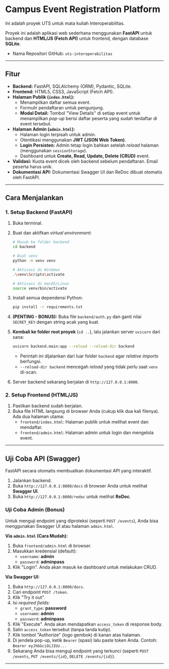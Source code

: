 # Campus Event Registration Platform

Ini adalah proyek UTS untuk mata kuliah Interoperabilitas.

Proyek ini adalah aplikasi web sederhana menggunakan **FastAPI** untuk backend dan **HTML/JS (Fetch API)** untuk frontend, dengan database **SQLite**.

- Nama Repositori GitHub: `uts-interoperabilitas`

---

## Fitur

- **Backend:** FastAPI, SQLAlchemy (ORM), Pydantic, SQLite.
- **Frontend:** HTML5, CSS3, JavaScript (Fetch API).
- **Halaman Publik (`index.html`):**
  - Menampilkan daftar semua event.
  - Formulir pendaftaran untuk pengunjung.
  - **Modal Detail:** Tombol "View Details" di setiap event untuk menampilkan _pop-up_ berisi daftar peserta yang sudah terdaftar di event tersebut.
- **Halaman Admin (`admin.html`):**
  - Halaman login terpisah untuk admin.
  - Otentikasi menggunakan **JWT (JSON Web Token)**.
  - **Login Persisten:** Admin tetap login bahkan setelah _reload_ halaman (menggunakan `sessionStorage`).
  - Dashboard untuk **Create, Read, Update, Delete (CRUD)** event.
- **Validasi:** Kuota event dicek oleh backend sebelum pendaftaran. Email peserta harus unik.
- **Dokumentasi API:** Dokumentasi Swagger UI dan ReDoc dibuat otomatis oleh FastAPI.

---

## Cara Menjalankan

### 1. Setup Backend (FastAPI)

1.  Buka terminal.
2.  Buat dan aktifkan _virtual environment_:

    ```bash
    # Masuk ke folder backend
    cd backend

    # Buat venv
    python -m venv venv

    # Aktivasi di Windows
    .\venv\Scripts\activate

    # Aktivasi di macOS/Linux
    source venv/bin/activate
    ```

3.  Install semua dependensi Python:
    ```bash
    pip install -r requirements.txt
    ```
4.  **(PENTING - BONUS):** Buka file `backend/auth.py` dan ganti nilai `SECRET_KEY` dengan string acak yang kuat.

5.  **Kembali ke folder root proyek** (`cd ..`), lalu jalankan server `uvicorn` dari sana:

    ```bash
    uvicorn backend.main:app --reload --reload-dir backend
    ```

    - Perintah ini dijalankan dari luar folder `backend` agar _relative imports_ berfungsi.
    - `--reload-dir backend` mencegah _reload_ yang tidak perlu saat `venv` di-scan.

6.  Server backend sekarang berjalan di `http://127.0.0.1:8000`.

### 2. Setup Frontend (HTML/JS)

1.  Pastikan backend sudah berjalan.
2.  Buka file HTML langsung di browser Anda (cukup klik dua kali filenya). Ada dua halaman utama:
    - `frontend/index.html`: Halaman publik untuk melihat event dan mendaftar.
    - `frontend/admin.html`: Halaman admin untuk login dan mengelola event.

---

## Uji Coba API (Swagger)

FastAPI secara otomatis membuatkan dokumentasi API yang interaktif.

1.  Jalankan backend.
2.  Buka `http://127.0.0.1:8000/docs` di browser Anda untuk melihat **Swagger UI**.
3.  Buka `http://127.0.0.1:8000/redoc` untuk melihat **ReDoc**.

### Uji Coba Admin (Bonus)

Untuk menguji endpoint yang diproteksi (seperti `POST /events`), Anda bisa menggunakan Swagger UI atau halaman `admin.html`.

**Via `admin.html` (Cara Mudah):**

1.  Buka `frontend/admin.html` di browser.
2.  Masukkan kredensial (default):
    - `username`: **admin**
    - `password`: **adminpass**
3.  Klik "Login". Anda akan masuk ke dashboard untuk melakukan CRUD.

**Via Swagger UI:**

1.  Buka `http://127.0.0.1:8000/docs`.
2.  Cari endpoint `POST /token`.
3.  Klik "Try it out".
4.  Isi _required fields_:
    - `grant_type`: **password**
    - `username`: **admin**
    - `password`: **adminpass**
5.  Klik "Execute". Anda akan mendapatkan `access_token` di response body.
6.  Salin `access_token` tersebut (tanpa tanda kutip).
7.  Klik tombol "Authorize" (logo gembok) di kanan atas halaman.
8.  Di jendela pop-up, ketik `Bearer` (spasi) lalu paste token Anda. Contoh: `Bearer eyJhbGciOiJIUz...`
9.  Sekarang Anda bisa menguji endpoint yang terkunci (seperti `POST /events`, `PUT /events/{id}`, `DELETE /events/{id}`).

---
